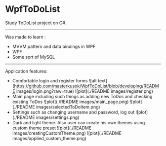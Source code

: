 # WpfToDoList
Study ToDoList project on C#.
________________________________________________________________________
Was made to learn :
* MVVM pattern and data bindings in WPF
* WPF
* Some sort of MySQL
_________________________________________________________________________
Application features:
* Comfortable login and register forms
![alt text](https://github.com/masterkusok/WpfToDoList/blob/developing/README images/login.png?raw=true)
![plot](./README images/register.png)
* Main page including such things as adding new ToDos and checking existing ToDos
![plot](./README images/main_page.png)
![plot](./README images/selectedToDoItem.png)
* Settings such as changing username and password, log out
![plot](./README images/settings.png)
* Dark and light theme. Also user can create his own themes using custom theme preset
![plot](./README images/creatingCustomTheme.png)
![plot](./README images/applied_custom_theme.png)
